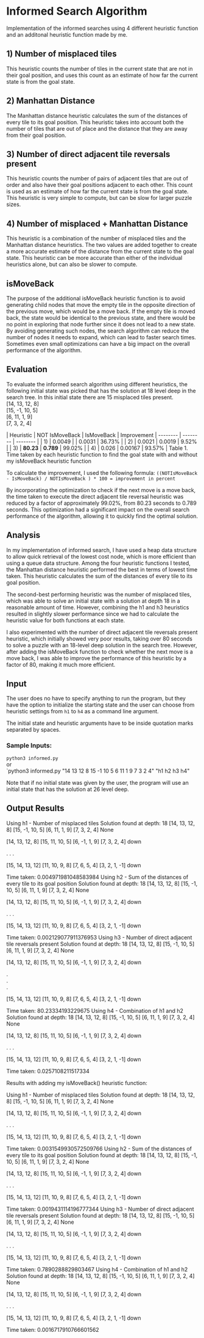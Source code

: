 # Informed Search Algorithm
Implementation of the informed searches using 4 different heuristic function and an additonal heuristic function made by me. 

## 1) Number of misplaced tiles
This heuristic counts the number of tiles in the current state that are not in their goal position, and uses this count as an estimate of how far the current state is from the goal state.  
## 2) Manhattan Distance  
The Manhattan distance heuristic calculates the sum of the distances of every tile to its goal position. This heuristic takes into account both the number of tiles that are out of place and the distance that they are away from their goal position.  


## 3) Number of direct adjacent tile reversals present
This heuristic counts the number of pairs of adjacent tiles that are out of order and also have their goal positions adjacent to each other. This count is used as an estimate of how far the current state is from the goal state. This heuristic is very simple to compute, but can be slow for larger puzzle sizes.  


## 4) Number of misplaced + Manhattan Distance  
This heuristic is a combination of the number of misplaced tiles and the Manhattan distance heuristics. The two values are added together to create a more accurate estimate of the distance from the current state to the goal state. This heuristic can be more accurate than either of the individual heuristics alone, but can also be slower to compute.  


## isMoveBack
The purpose of the additional isMoveBack heuristic function is to avoid generating child nodes that move the empty tile in the opposite direction of the previous move, which would be a move back. If the empty tile is moved back, the state would be identical to the previous state, and there would be no point in exploring that node further since it does not lead to a new state. By avoiding generating such nodes, the search algorithm can reduce the number of nodes it needs to expand, which can lead to faster search times.  
Sometimes even small optimizations can have a big impact on the overall performance of the algorithm.


## Evaluation
To evaluate the informed search algorithm using different heuristics, the following initial state was picked that has the solution at 18 level deep in the search tree. In this initial state there are 15 misplaced tiles present.  
[14, 13, 12, 8]  
[15, -1, 10, 5]  
[6, 11, 1, 9]  
[7, 3, 2, 4]  

| Heuristic | NOT IsMoveBack | IsMoveBack | Improvement
| --------  | -------- | -------- |
| 1) | 0.0049 |  | 0.0031 | 36.73% |
| 2) | 0.0021 | 0.0019 | 9.52% |
| 3) | **80.23**  | **0.789** | 99.02% |
| 4) | 0.026  | 0.00167 | 93.57% |
Table 1. Time taken by each heuristic function to find the goal state with and without my isMoveBack heuristic function

To calculate the improvement, I used the following formula:
`((NOTIsMoveBack  - IsMoveBack) / NOTIsMoveBack ) * 100 = improvement in percent`


By incorporating the optimization to check if the next move is a move back, the time taken to execute the direct adjacent tile reversal heuristic was reduced by a factor of approximately 99.02%, from 80.23 seconds to 0.789 seconds. This optimization had a significant impact on the overall search performance of the algorithm, allowing it to quickly find the optimal solution. 

## Analysis
In my implementation of informed search, I have used a heap data structure to allow quick retrieval of the lowest cost node, which is more efficient than using a queue data structure. Among the four heuristic functions I tested, the Manhattan distance heuristic performed the best in terms of lowest time taken. This heuristic calculates the sum of the distances of every tile to its goal position.

The second-best performing heuristic was the number of misplaced tiles, which was able to solve an initial state with a solution at depth 18 in a reasonable amount of time. However, combining the h1 and h3 heuristics resulted in slightly slower performance since we had to calculate the heuristic value for both functions at each state.

I also experimented with the number of direct adjacent tile reversals present heuristic, which initially showed very poor results, taking over 80 seconds to solve a puzzle with an 18-level deep solution in the search tree. However, after adding the isMoveBack function to check whether the next move is a move back, I was able to improve the performance of this heuristic by a factor of 80, making it much more efficient.

## Input
The user does no have to specify anything to run the program, but they have the option to initialize the starting state and the user can choose from heuristic settings from `h1` to `h4` as a command line argument.

The initial state and heuristic arguments have to be inside quotation marks separated by spaces.
### Sample Inputs:
`python3 informed.py`  
or  
`python3 informed.py "14 13 12 8 15 -1 10 5 6 11 1 9 7 3 2 4" "h1 h2 h3 h4"  


Note that if no initial state was given by the user, the program will use an initial state that has the solution at 26 level deep.  

## Output Results

Using h1 - Number of misplaced tiles
Solution found at depth:  18
[14, 13, 12, 8]
[15, -1, 10, 5]
[6, 11, 1, 9]
[7, 3, 2, 4]
None


[14, 13, 12, 8]
[15, 11, 10, 5]
[6, -1, 1, 9]
[7, 3, 2, 4]
down


.
.
.


[15, 14, 13, 12]
[11, 10, 9, 8]
[7, 6, 5, 4]
[3, 2, 1, -1]
down


Time taken:  0.004971981048583984
Using h2 - Sum of the distances of every tile to its goal position
Solution found at depth:  18
[14, 13, 12, 8]
[15, -1, 10, 5]
[6, 11, 1, 9]
[7, 3, 2, 4]
None


[14, 13, 12, 8]
[15, 11, 10, 5]
[6, -1, 1, 9]
[7, 3, 2, 4]
down


.
.
.


[15, 14, 13, 12]
[11, 10, 9, 8]
[7, 6, 5, 4]
[3, 2, 1, -1]
down


Time taken:  0.002129077911376953
Using h3 - Number of direct adjacent tile reversals present
Solution found at depth:  18
[14, 13, 12, 8]
[15, -1, 10, 5]
[6, 11, 1, 9]
[7, 3, 2, 4]
None


[14, 13, 12, 8]
[15, 11, 10, 5]
[6, -1, 1, 9]
[7, 3, 2, 4]
down


.  
.  
.  


[15, 14, 13, 12]
[11, 10, 9, 8]
[7, 6, 5, 4]
[3, 2, 1, -1]
down


Time taken:  80.23334193229675
Using h4 - Combination of h1 and h2
Solution found at depth:  18
[14, 13, 12, 8]
[15, -1, 10, 5]
[6, 11, 1, 9]
[7, 3, 2, 4]
None


[14, 13, 12, 8]
[15, 11, 10, 5]
[6, -1, 1, 9]
[7, 3, 2, 4]
down


.
.
.


[15, 14, 13, 12]
[11, 10, 9, 8]
[7, 6, 5, 4]
[3, 2, 1, -1]
down


Time taken:  0.0257108211517334


Results with adding my isMoveBack() heuristic function:

Using h1 - Number of misplaced tiles
Solution found at depth:  18
[14, 13, 12, 8]
[15, -1, 10, 5]
[6, 11, 1, 9]
[7, 3, 2, 4]
None


[14, 13, 12, 8]
[15, 11, 10, 5]
[6, -1, 1, 9]
[7, 3, 2, 4]
down


.
.
.


[15, 14, 13, 12]
[11, 10, 9, 8]
[7, 6, 5, 4]
[3, 2, 1, -1]
down


Time taken:  0.0031549930572509766
Using h2 - Sum of the distances of every tile to its goal position
Solution found at depth:  18
[14, 13, 12, 8]
[15, -1, 10, 5]
[6, 11, 1, 9]
[7, 3, 2, 4]
None


[14, 13, 12, 8]
[15, 11, 10, 5]
[6, -1, 1, 9]
[7, 3, 2, 4]
down

.
.
.


[15, 14, 13, 12]
[11, 10, 9, 8]
[7, 6, 5, 4]
[3, 2, 1, -1]
down


Time taken:  0.0019431114196777344
Using h3 - Number of direct adjacent tile reversals present
Solution found at depth:  18
[14, 13, 12, 8]
[15, -1, 10, 5]
[6, 11, 1, 9]
[7, 3, 2, 4]
None


[14, 13, 12, 8]
[15, 11, 10, 5]
[6, -1, 1, 9]
[7, 3, 2, 4]
down


.
.
.


[15, 14, 13, 12]
[11, 10, 9, 8]
[7, 6, 5, 4]
[3, 2, 1, -1]
down


Time taken:  0.7890288829803467
Using h4 - Combination of h1 and h2
Solution found at depth:  18
[14, 13, 12, 8]
[15, -1, 10, 5]
[6, 11, 1, 9]
[7, 3, 2, 4]
None


[14, 13, 12, 8]
[15, 11, 10, 5]
[6, -1, 1, 9]
[7, 3, 2, 4]
down


.
.
.


[15, 14, 13, 12]
[11, 10, 9, 8]
[7, 6, 5, 4]
[3, 2, 1, -1]
down


Time taken:  0.0016717910766601562